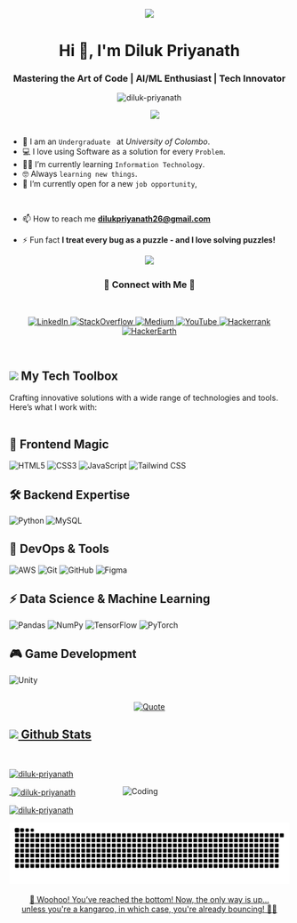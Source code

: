 <p align="center"><img src = "https://github.com/7oSkaaa/7oSkaaa/blob/main/Images/about_me.gif?raw=true" width = 150px></p>
<h1 align="center">Hi 👋, I'm Diluk Priyanath</h1>
<h3 align="center">Mastering the Art of Code | AI/ML Enthusiast | Tech Innovator</h3>

<p align="center"> <img src="https://komarev.com/ghpvc/?username=diluk-priyanath&label=Profile%20views&color=0e75b6&style=flat" alt="diluk-priyanath" /> </p>


<picture> <img align="right" src="https://github.com/7oSkaaa/7oSkaaa/blob/main/Images/Right_Side.gif?raw=true" width = 250px></picture>

<br><br>

- :school: I am an `Undergraduate ` at *University of Colombo*.
- :computer: I love using Software as a solution for every `Problem`.
- :student: I’m currently learning `Information Technology`.
- :nerd_face: Always `learning new things`.
- :thinking: I’m currently open for a new `job opportunity`,

<br>

- 📫 How to reach me **dilukpriyanath26@gmail.com**

- ⚡ Fun fact **I treat every bug as a puzzle - and I love solving puzzles!**

<p  align="center">
<img src="https://user-images.githubusercontent.com/73097560/115834477-dbab4500-a447-11eb-908a-139a6edaec5c.gif">             
<br>

<h3 align="center">🌟 Connect with Me 🌟</h3><br>
<p align="center">
  <a href="https://linkedin.com/in/diluk-priyanath" target="_blank">
    <img src="https://img.shields.io/badge/LinkedIn-%230077B5.svg?style=for-the-badge&logo=linkedin&logoColor=white" alt="LinkedIn" />
  </a>
  <a href="https://stackoverflow.com/users/diluk-priyanath" target="_blank">
    <img src="https://img.shields.io/badge/StackOverflow-%23F58025.svg?style=for-the-badge&logo=stackoverflow&logoColor=white" alt="StackOverflow" />
  </a>
  <a href="https://medium.com/@dilukpriyanath26" target="_blank">
    <img src="https://img.shields.io/badge/Medium-%2312100E.svg?style=for-the-badge&logo=medium&logoColor=white" alt="Medium" />
  </a>
  <a href="https://www.youtube.com/c/@dilukpriyanath" target="_blank">
    <img src="https://img.shields.io/badge/YouTube-%23FF0000.svg?style=for-the-badge&logo=youtube&logoColor=white" alt="YouTube" />
  </a>
  <a href="https://www.hackerrank.com/@dilukpriyanath26" target="_blank">
    <img src="https://img.shields.io/badge/Hackerrank-%232EC866.svg?style=for-the-badge&logo=hackerrank&logoColor=white" alt="Hackerrank" />
  </a>
  <a href="https://www.hackerearth.com/@dilukpriyanath26" target="_blank">
    <img src="https://img.shields.io/badge/HackerEarth-%23494649.svg?style=for-the-badge&logo=hackerearth&logoColor=white" alt="HackerEarth" />
  </a>
</p>


<br>

## <picture> <img src = "https://github.com/7oSkaaa/7oSkaaa/blob/main/Images/Statistics.gif?raw=true" width = 50px>  </picture>My Tech Toolbox  
Crafting innovative solutions with a wide range of technologies and tools. Here’s what I work with:
<br><br>

## 🎨 Frontend Magic  
<div align="left">
  <img src="https://img.shields.io/badge/HTML5-E34F26?style=for-the-badge&logo=html5&logoColor=white" alt="HTML5" />
  <img src="https://img.shields.io/badge/CSS3-%231572B6.svg?style=for-the-badge&logo=css3&logoColor=white" alt="CSS3" />
  <img src="https://img.shields.io/badge/JavaScript-%23323330.svg?style=for-the-badge&logo=javascript&logoColor=%23F7DF1E" alt="JavaScript" />
  <img src="https://img.shields.io/badge/TailwindCSS-%2338B2AC.svg?style=for-the-badge&logo=tailwind-css&logoColor=white" alt="Tailwind CSS" />
</div>



## 🛠 Backend Expertise  
<div align="left">
  <img src="https://img.shields.io/badge/Python-3776AB?style=for-the-badge&logo=python&logoColor=white" alt="Python" />
  <img src="https://img.shields.io/badge/MySQL-4479A1?style=for-the-badge&logo=mysql&logoColor=white" alt="MySQL" />
</div>



## 🧰 DevOps & Tools  
<div align="left">
  <img src="https://img.shields.io/badge/AWS-%23FF9900.svg?style=for-the-badge&logo=amazon-aws&logoColor=white" alt="AWS" />
  <img src="https://img.shields.io/badge/Git-%23F05033.svg?style=for-the-badge&logo=git&logoColor=white" alt="Git" />
  <img src="https://img.shields.io/badge/GitHub-%23181717.svg?style=for-the-badge&logo=github&logoColor=white" alt="GitHub" />
  <img src="https://img.shields.io/badge/Figma-%23F24E1E.svg?style=for-the-badge&logo=figma&logoColor=white" alt="Figma" />
</div>



## ⚡ Data Science & Machine Learning  
<div align="left">
  <img src="https://img.shields.io/badge/Pandas-%23150458.svg?style=for-the-badge&logo=pandas&logoColor=white" alt="Pandas" />
  <img src="https://img.shields.io/badge/Numpy-%23013243.svg?style=for-the-badge&logo=numpy&logoColor=white" alt="NumPy" />
  <img src="https://img.shields.io/badge/TensorFlow-%23FF6F00.svg?style=for-the-badge&logo=tensorflow&logoColor=white" alt="TensorFlow" />
  <img src="https://img.shields.io/badge/PyTorch-%23EE4C2C.svg?style=for-the-badge&logo=pytorch&logoColor=white" alt="PyTorch" />
</div>



## 🎮 Game Development  
<div align="left">
  <img src="https://img.shields.io/badge/Unity-%23000000.svg?style=for-the-badge&logo=unity&logoColor=white" alt="Unity" />
</div>



<br>
<p align = "center">
<a href="https://github.com/piyushsuthar/github-readme-quotes"><img alt = "Quote" src="https://quotes-github-readme.vercel.app/api?type=horizontal&theme=tokyonight&animation=grow_out_in&quoteCategory=programming">
</p>

## <picture> <img src = "https://github.com/7oSkaaa/7oSkaaa/blob/main/Images/Statistics.gif?raw=true" width = 50px>  </picture> Github Stats 

<br>		
<p><img align="center" src="https://github-readme-stats.vercel.app/api/top-langs?username=diluk-priyanath&show_icons=true&locale=en&layout=compact" alt="diluk-priyanath" /></p> 

<img align="right" alt="Coding" width="300" src="https://cdn.dribbble.com/users/1277312/screenshots/14733298/media/39b1045e593737587dd60e42c8422d1f.gif" >

<p>&nbsp;<img align="center" src="https://github-readme-stats.vercel.app/api?username=diluk-priyanath&show_icons=true&locale=en" alt="diluk-priyanath" /></p>

<p><img align="center" src="https://github-readme-streak-stats.herokuapp.com/?user=diluk-priyanath&" alt="diluk-priyanath" /></p>



<p align = "center">
	<img src = "https://github.com/7oSkaaa/7oSkaaa/blob/output/github-contribution-grid-snake.svg?" alt = "Snake Game"/> <br><br>
	🎉 Woohoo! You’ve reached the bottom! Now, the only way is up...<br>unless you're a kangaroo, in which case, you're already bouncing! 🦘😆
</p>

 
